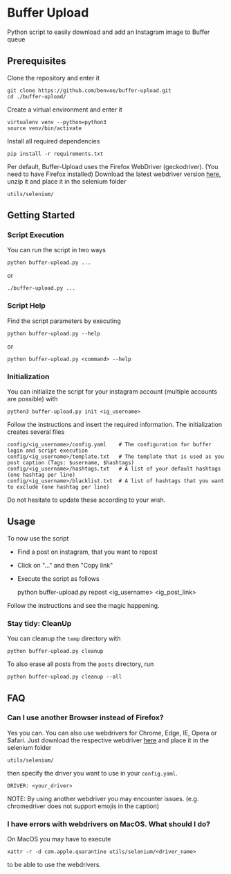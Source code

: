 # Buffer Upload

Python script to easily download and add an Instagram image to Buffer queue

## Prerequisites

Clone the repository and enter it

    git clone https://github.com/benvoe/buffer-upload.git
    cd ./buffer-upload/

Create a virtual environment and enter it

    virtualenv venv --python=python3
    source venv/bin/activate

Install all required dependencies

    pip install -r requirements.txt

Per default, Buffer-Upload uses the Firefox WebDriver (geckodriver). (You need to have Firefox installed)
Download the latest webdriver version [here](https://github.com/mozilla/geckodriver/releases), unzip it and place it in the selenium folder

    utils/selenium/

## Getting Started

### Script Execution

You can run the script in two ways

    python buffer-upload.py ...

or

    ./buffer-upload.py ...

### Script Help

Find the script parameters by executing

    python buffer-upload.py --help

or 

    python buffer-upload.py <command> --help

### Initialization

You can initialize the script for your instagram account (multiple accounts are possible) with

    python3 buffer-upload.py init <ig_username>

Follow the instructions and insert the required information.
The initialization creates several files

    config/<ig_username>/config.yaml    # The configuration for buffer login and script execution
    config/<ig_username>/template.txt   # The template that is used as you post caption (Tags: $username, $hashtags)
    config/<ig_username>/hashtags.txt   # A list of your default hashtags (one hashtag per line)
    config/<ig_username>/blacklist.txt  # A list of hashtags that you want to exclude (one hashtag per line)

Do not hesitate to update these according to your wish.

## Usage

To now use the script

* Find a post on instagram, that you want to repost
* Click on "..." and then "Copy link"
* Execute the script as follows

    python buffer-upload.py repost <ig_username> <ig_post_link>

Follow the instructions and see the magic happening.

### Stay tidy: CleanUp

You can cleanup the `temp` directory with

    python buffer-upload.py cleanup

To also erase all posts from the `posts` directory, run

    python buffer-upload.py cleanup --all

## FAQ

### Can I use another Browser instead of Firefox?

Yes you can. You can also use webdrivers for Chrome, Edge, IE, Opera or Safari. 
Just download the respective webdriver [here](https://www.selenium.dev/documentation/en/getting_started_with_webdriver/browsers/) and place it in the selenium folder

    utils/selenium/

then specify the driver you want to use in your `config.yaml`.

    DRIVER: <your_driver>

NOTE: By using another webdriver you may encounter issues. (e.g. chromedriver does not support emojis in the caption)

### I have errors with webdrivers on MacOS. What should I do?

On MacOS you may have to execute 

    xattr -r -d com.apple.quarantine utils/selenium/<driver_name>

to be able to use the webdrivers.

